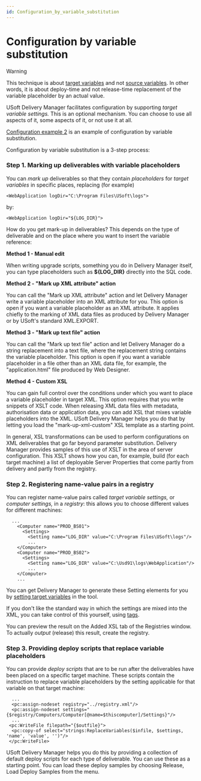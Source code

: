 ```yaml
---
id: Configuration_by_variable_substitution
---
```


# Configuration by variable substitution

> [!WARNING]
> This technique is about [target variables](/docs/Continuous%20delivery/USoft%20Delivery%20Manager%20by%20concept/Target%20variables%20in%20UDeliver.md) and not [source variables](/docs/Continuous%20delivery/USoft%20Delivery%20Manager%20by%20concept/Source%20variables%20in%20UDeliver.md). In other words, it is about deploy-time and not release-time replacement of the variable placeholder by an actual value.

USoft Delivery Manager facilitates configuration by supporting *target variable settings.* This is an optional mechanism. You can choose to use all aspects of it, some aspects of it, or not use it at all.

[Configuration example 2](/docs/Continuous%20delivery/Understanding%20USoft%20Delivery%20Manager/Configuration%20example%202.md) is an example of configuration by variable substitution.

Configuration by variable substitution is a 3-step process:

### Step 1. Marking up deliverables with variable placeholders

You can *mark up* deliverables so that they contain *placeholders* for *target variables* in specific places, replacing (for example)

```
<WebApplication logDir="C:\Program Files\USoft\logs"> 
```

by:

```
<WebApplication logDir="${LOG_DIR}">
```

How do you get mark-up in deliverables? This depends on the type of deliverable and on the place where you want to insert the variable reference:

**Method 1 - Manual edit**

When writing upgrade scripts, something you do in Delivery Manager itself, you can type placeholders such as **${LOG_DIR}** directly into the SQL code.

**Method 2 - "Mark up XML attribute" action**

You can call the "Mark up XML attribute" action and let Delivery Manager write a variable placeholder into an XML attribute for you. This option is open if you want a variable placeholder as an XML attribute. It applies chiefly to the marking of XML data files as produced by Delivery Manager or by USoft's standard XML.EXPORT.

**Method 3 - "Mark up text file" action**

You can call the "Mark up text file" action and let Delivery Manager do a string replacement into a text file, where the replacement string contains the variable placeholder. This option is open if you want a variable placeholder in a file other than an XML data file, for example, the "application.html" file produced by Web Designer.

**Method 4 - Custom XSL**

You can gain full control over the conditions under which you want to place a variable placeholder in target XML. This option requires that you write snippets of XSLT code. When releasing XML data files with metadata, authorisation data or application data, you can add XSL that mixes variable placeholders into the XML. USoft Delivery Manager helps you do that by letting you load the "mark-up-xml-custom" XSL template as a starting point.

In general, XSL transformations can be used to perform configurations on XML deliverables that go far beyond parameter substitution. Delivery Manager provides samples of this use of XSLT in the area of server configuration. This XSLT shows how you can, for example, build (for each target machine) a list of deployable Server Properties that come partly from delivery and partly from the registry.

### Step 2. Registering name-value pairs in a registry

You can register name-value pairs called *target variable settings,* or *computer settings,* in a *registry*: this allows you to choose different values for different machines:

```
  ...
    <Computer name="PROD_BS01">
      <Settings>
        <Setting name="LOG_DIR" value="C:\Program Files\USoft\logs"/>
        ...
    </Computer>
    <Computer name="PROD_BS02">
      <Settings>
        <Setting name="LOG_DIR" value="C:\Usd91\logs\WebApplication"/>
        ...
    </Computer>
    ...

```

You can get Delivery Manager to generate these Setting elements for you by [setting target variables](/docs/Continuous%20delivery/Delivery%20Manager%20basic%20procedures/Setting%20a%20target%20variable.md) in the tool.

If you don't like the standard way in which the settings are mixed into the XML, you can take control of this yourself, using [tags](/docs/Continuous%20delivery/USoft%20Delivery%20Manager%20by%20concept/Tags%20in%20UDeliver.md).

You can preview the result on the Added XSL tab of the Registries window. To actually *output* (release) this result, create the registry.

### Step 3. Providing deploy scripts that replace variable placeholders

You can provide *deploy scripts* that are to be run after the deliverables have been placed on a specific target machine. These scripts contain the instruction to replace variable placeholders by the setting applicable for that variable on that target machine:

```
  ...
  <pc:assign-nodeset registry="../registry.xml"/>
  <pc:assign-nodeset settings="{$registry/Computers/Computer[@name=$thiscomputer]/Settings}"/>
  ...
 <pc:WriteFile filepath="{$outfile}">  
  <pc:copy-of select="strings:ReplaceVariables($infile, $settings, 'name', 'value', '')"/>
 </pc:WriteFile>

```

USoft Delivery Manager helps you do this by providing a collection of default deploy scripts for each type of deliverable. You can use these as a starting point. You can load these deploy samples by choosing Release, Load Deploy Samples from the menu.